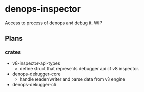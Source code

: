 # denops-inspector

Access to process of denops and debug it.
WIP

## Plans
### crates

  - v8-inspector-api-types
    - define struct that represents debugger api of v8 inspector.
  - denops-debugger-core
    - handle reader/writer and parse data from v8 engine
  - denops-debugger-cli  